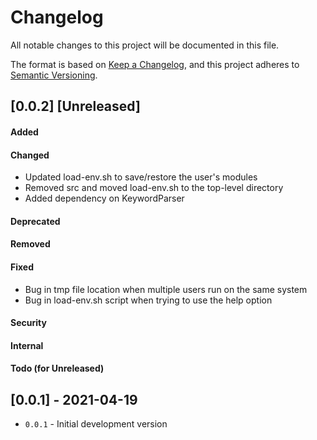 Changelog
=========
All notable changes to this project will be documented in this file.

The format is based on [Keep a Changelog](https://keepachangelog.com/en/1.0.0/),
and this project adheres to [Semantic Versioning](https://semver.org/spec/v2.0.0.html).

<!--
## [X.Y.Z] - YYYY-MM-DD or [Unreleased]
#### Added
#### Changed
#### Deprecated
#### Removed
#### Fixed
#### Security
#### Internal
#### Todo (for Unreleased)
-->

## [0.0.2] [Unreleased]
#### Added
#### Changed
- Updated load-env.sh to save/restore the user's modules
- Removed src and moved load-env.sh to the top-level directory
- Added dependency on KeywordParser
#### Deprecated
#### Removed
#### Fixed
- Bug in tmp file location when multiple users run on the same system
- Bug in load-env.sh script when trying to use the help option
#### Security
#### Internal
#### Todo (for Unreleased)

## [0.0.1] - 2021-04-19
- `0.0.1` - Initial development version
